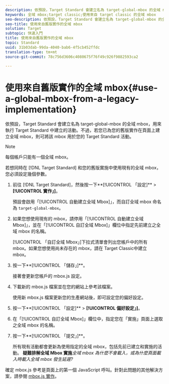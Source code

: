 ```yaml
---
description: 依預設，Target Standard 會建立名為 target-global-mbox 的全域 mbox，用來執行 Target Standard 中建立的活動。不過，若您已為您的舊版實作在頁面上建立全域 mbox，則可將該 mbox 用於您的 Target Standard 活動。
keywords: 全域 mbox;target classic;使用來自 target classic 的全域 mbox
seo-description: 依預設，Target Standard 會建立名為 target-global-mbox 的全域 mbox，用來執行 Target Standard 中建立的活動。不過，若您已為您的舊版實作在頁面上建立全域 mbox，則可將該 mbox 用於您的 Target Standard 活動。
seo-title: 使用來自舊版實作的全域 mbox
solution: Target
subtopic: 快速入門
title: 使用來自舊版實作的全域 mbox
topic: Standard
uuid: 31b03dab-99da-4040-bab6-4f5cb452ffdc
translation-type: tm+mt
source-git-commit: 78c756d3606c4080675f76f49c926f9882593ca2

---
```



# 使用來自舊版實作的全域 mbox{#use-a-global-mbox-from-a-legacy-implementation}

依預設，Target Standard 會建立名為 target-global-mbox 的全域 mbox，用來執行 Target Standard 中建立的活動。不過，若您已為您的舊版實作在頁面上建立全域 mbox，則可將該 mbox 用於您的 Target Standard 活動。

>[!NOTE]
>
>每個帳戶只能有一個全域 mbox。

若想同時在 [!DNL Target Standard] 和您的舊版實施中使用現有的全域 mbox，您必須設定幾個參數。

1. 前往 [!DNL Target Standard]，然後按一下**[!UICONTROL 「設定]** &gt; **[!UICONTROL 實作」]**。

   預設會啟用「[!UICONTROL 自動建立全域 Mbox]」，而自訂全域 mbox 命名為 `target-global-mbox`。
1. 如果您想使用現有的 mbox，請停用「[!UICONTROL 自動建立全域 Mbox]」，並在「[!UICONTROL 自訂全域 Mbox]」欄位中指定先前建立之全域 mbox 的名稱。

   [!UICONTROL 「自訂全域 Mbox」]下拉式清單會列出您帳戶中的所有 mbox。如果您想使用尚未存在的 mbox，請在 Target Classic中建立 mbox。
1. 按一下**[!UICONTROL 「儲存」]**。

   接著會更新您帳戶的 mbox.js 設定。
1. 下載新的 mbox.js 檔案並在您的網站上參考該檔案。

   使用新 mbox.js 檔案更新您的生產網站後，即可設定您的偏好設定。
1. 按一下**[!UICONTROL 「設定]** &gt; **[!UICONTROL 偏好設定」]**。
1. 在「[!UICONTROL 自訂全域 Mbox]」欄位中，指定您在「實施」頁面上選取之全域 mbox 的名稱。
1. 按一下**[!UICONTROL 「提交」]**。

   所有現有活動都會更新為使用指定的全域 mbox，包括先前已建立和實施的活動。
   **疑難排解全域 Mbox 實施***全域 mbox 為什麼不會載入，或為什麼頁面載入時載入全域 mbox 發生延遲?*

確定 mbox.js 參考是頁面上的第一個 JavaScript 呼叫。針對此問題的其他解決方案，請參閱 [mbox.js 實作](../../../../c-implementing-target/c-implementing-target-for-client-side-web/t-mbox-download/mbox-download.md#task_4EAE26BB84FD4E1D858F411AEDF4B420)。
